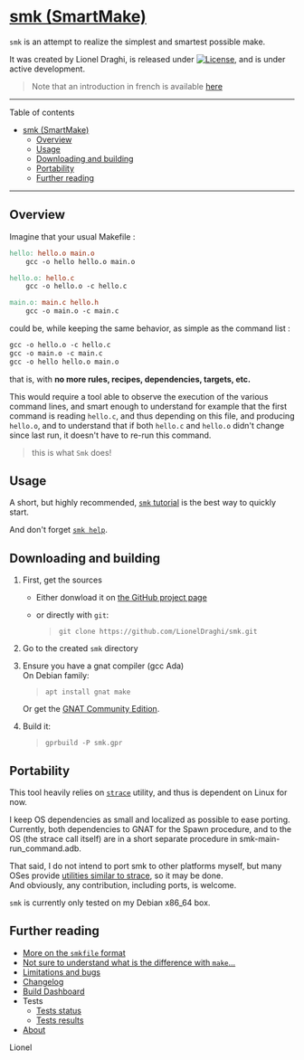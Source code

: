 [smk (SmartMake)](http://lionel.draghi.free.fr/smk/index.html)
==============================================================

`smk` is an attempt to realize the simplest and smartest possible make.

It was created by Lionel Draghi, is released under [![License](https://img.shields.io/badge/License-Apache%202.0-blue.svg)](https://opensource.org/licenses/Apache-2.0), and is under active development.

> Note that an introduction in french is available [here](https://linuxfr.org/users/3tus/journaux/smk-un-make-sans-makefile)

------------------------------------------------------------------------

Table of contents  
- [smk (SmartMake)](#smk-smartmake)
  - [Overview](#overview)
  - [Usage](#usage)
  - [Downloading and building](#downloading-and-building)
  - [Portability](#portability)
  - [Further reading](#further-reading)
  
------------------------------------------------------------------------

## Overview

Imagine that your usual Makefile :

``` Makefile
hello: hello.o main.o
	gcc -o hello hello.o main.o

hello.o: hello.c
	gcc -o hello.o -c hello.c

main.o: main.c hello.h
	gcc -o main.o -c main.c
```

could be, while keeping the same behavior, as simple as the command list :

``` Makefile
gcc -o hello.o -c hello.c
gcc -o main.o -c main.c
gcc -o hello hello.o main.o
```

that is, with **no more rules, recipes, dependencies, targets, etc.**

This would require a tool able to observe the execution of the various command lines, and smart enough to understand for example that the first command is reading `hello.c`, and thus depending on this file, and producing `hello.o`, and to understand that if both `hello.c` and `hello.o` didn't change since last run, it doesn't have to re-run this command.

> this is what `Smk` does!

## Usage

A short, but highly recommended, [`smk` tutorial](tutorial.md) is the best way to quickly start.  

And don't forget [`smk help`](cmd_line.md).


## Downloading and building

1. First, get the sources
   
   - Either donwload it on [the GitHub project page](https://github.com/LionelDraghi/smk)  

   - or directly with `git`:  
     > `git clone https://github.com/LionelDraghi/smk.git`

2. Go to the created `smk` directory

3. Ensure you have a gnat compiler (gcc Ada)  
   On Debian family:  
   >  `apt install gnat make`

   Or get the [GNAT Community Edition](https://www.adacore.com/download).

4. Build it:  
   > `gprbuild -P smk.gpr`


## Portability

This tool heavily relies on [`strace`](https://en.wikipedia.org/wiki/Strace) utility, and thus is dependent on Linux for now.

I keep OS dependencies as small and localized as possible to ease porting.  
Currently, both dependencies to GNAT for the Spawn procedure, and to the
OS (the strace call itself) are in a short separate procedure in smk-main-run_command.adb.

That said, I do not intend to port smk to other platforms myself, but many OSes provide [utilities similar to strace](https://en.wikipedia.org/wiki/Strace#Similar_tools), so it may be done.  
And obviously, any contribution, including ports, is welcome.

`smk` is currently only tested on my Debian x86_64 box.


## Further reading

- [More on the `smkfile` format](smkfile_format.md)
- [Not sure to understand what is the difference with `make`...](compare_with_make.md)
- [Limitations and bugs](limitations.md)
- [Changelog](changelog.md)
- [Build Dashboard](dashboard.md)
- Tests  
    * [Tests status](tests/tests_status.md)
    * [Tests results](tests/testrec.md)
- [About](about.md)
 

Lionel
